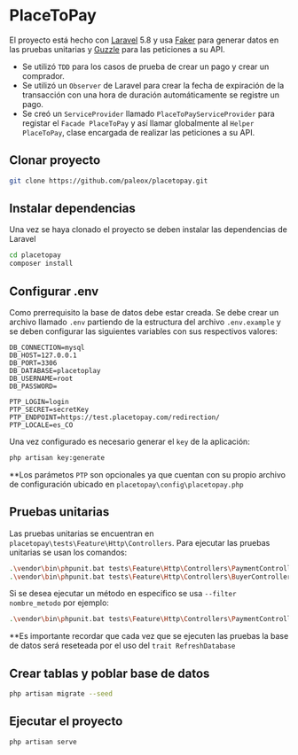 # PlaceToPay

El proyecto está hecho con [Laravel](https://laravel.com/docs/5.8) 5.8 y usa [Faker](https://github.com/fzaninotto/Faker) para generar datos en las pruebas unitarias y [Guzzle](<(https://github.com/guzzle/guzzle)>) para las peticiones a su API.

-   Se utilizó `TDD` para los casos de prueba de crear un pago y crear un comprador.
-   Se utilizó un `Observer` de Laravel para crear la fecha de expiración de la transacción con una hora de duración automáticamente se registre un pago.
-   Se creó un `ServiceProvider` llamado `PlaceToPayServiceProvider` para registar el `Facade PlaceToPay` y así llamar globalmente al `Helper PlaceToPay`, clase encargada de realizar las peticiones a su API.

## Clonar proyecto

```sh
git clone https://github.com/paleox/placetopay.git
```

## Instalar dependencias

Una vez se haya clonado el proyecto se deben instalar las dependencias de Laravel

```sh
cd placetopay
composer install
```

## Configurar .env

Como prerrequisito la base de datos debe estar creada. Se debe crear un archivo llamado `.env` partiendo de la estructura del archivo `.env.example` y se deben configurar las siguientes variables con sus respectivos valores:

```
DB_CONNECTION=mysql
DB_HOST=127.0.0.1
DB_PORT=3306
DB_DATABASE=placetoplay
DB_USERNAME=root
DB_PASSWORD=

PTP_LOGIN=login
PTP_SECRET=secretKey
PTP_ENDPOINT=https://test.placetopay.com/redirection/
PTP_LOCALE=es_CO
```

Una vez configurado es necesario generar el `key` de la aplicación:

```sh
php artisan key:generate
```

\*\*Los parámetos `PTP` son opcionales ya que cuentan con su propio archivo de configuración ubicado en `placetopay\config\placetopay.php`

## Pruebas unitarias

Las pruebas unitarias se encuentran en `placetopay\tests\Feature\Http\Controllers`. Para ejecutar las pruebas unitarias se usan los comandos:

```sh
.\vendor\bin\phpunit.bat tests\Feature\Http\Controllers\PaymentControllerTest.php
.\vendor\bin\phpunit.bat tests\Feature\Http\Controllers\BuyerControllerTest.php
```

Si se desea ejecutar un método en especifico se usa `--filter nombre_metodo` por ejemplo:

```sh
.\vendor\bin\phpunit.bat tests\Feature\Http\Controllers\PaymentControllerTest.php --filter can_create_a_payment
```

\*\*Es importante recordar que cada vez que se ejecuten las pruebas la base de datos será reseteada por el uso del `trait RefreshDatabase`

## Crear tablas y poblar base de datos

```sh
php artisan migrate --seed
```

## Ejecutar el proyecto

```sh
php artisan serve
```
